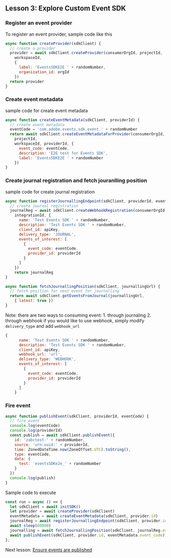 ## Lesson 3: Explore Custom Event SDK

### Register an event provider 
To register an event provider, sample code like this 
```javascript
async function createProvider(sdkClient) {
  // create a provider
  provider = await sdkClient.createProvider(consumerOrgId, projectId,
    workspaceId,
    {
      label: 'EventsSDKE2E ' + randomNumber,
      organization_id: orgId
    })
  return provider
}
```
### Create event metadata
sample code for create event metadata
```javascript
async function createEventMetadata(sdkClient, providerId) {
  // create event metadata
  eventCode = 'com.adobe.events.sdk.event.' + randomNumber
  return await sdkClient.createEventMetadataForProvider(consumerOrgId,
    projectId,
    workspaceId, providerId, {
      event_code: eventCode,
      description: 'E2E test for Events SDK',
      label: 'EventsSDKE2E ' + randomNumber
    })
}
```

### Create journal registration and fetch jouranlling position
sample code for create journal registration
```javascript
async function registerJournallingEndpoint(sdkClient, providerId, eventCode) {
  // create journal registration
  journalReg = await sdkClient.createWebhookRegistration(consumerOrgId,
    integrationId, {
      name: 'Test Events SDK ' + randomNumber,
      description: 'Test Events SDK ' + randomNumber,
      client_id: apiKey,
      delivery_type: 'JOURNAL',
      events_of_interest: [
        {
          event_code: eventCode,
          provider_id: providerId
        }
      ]
    })
    return journalReg
}

async function fetchJournallingPosition(sdkClient, journallingUrl) {
  // fetch position for next event for journalling
  return await sdkClient.getEventsFromJournal(journallingUrl,
    { latest: true })
}
```
Note: there are two ways to consuming event: 1. through journaling 2. through webhook 
if you would like to use webhook, simply modify `delivery_type` and add `webhook_url` 
```javascript
{
      name: 'Test Events SDK ' + randomNumber,
      description: 'Test Events SDK ' + randomNumber,
      client_id: apiKey,
      webhook_url: 'url',
      delivery_type: 'WEBHOOK',
      events_of_interest: [
        {
          event_code: eventCode,
          provider_id: providerId
        }
      ]
    }
```

### Fire event
```javascript
async function publishEvent(sdkClient, providerId, eventCode) {
  // fire event
  console.log(eventCode)
  console.log(providerId)
  const publish = await sdkClient.publishEvent({
    id: 'zabctest-' + randomNumber,
    source: 'urn:uuid:' + providerId,
    time: ZonedDateTime.now(ZoneOffset.UTC).toString(),
    type: eventCode,
    data: {
      test: 'eventsSDKe2e_' + randomNumber
    }
  })
  console.log(publish)
}
```



Sample code to execute
```javascript
const run = async () => {
  let sdkClient = await initSDK()
  let provider = await createProvider(sdkClient)
  eventMetadata = await createEventMetadata(sdkClient, provider.id)
  journalReg = await registerJournallingEndpoint(sdkClient, provider.id, eventMetadata.event_code)
  await sleep(60000)
  journalling = await fetchJournallingPosition(sdkClient, journalReg.events_url)
  await publishEvent(sdkClient, provider.id, eventMetadata.event_code)
};
```

Next lesson: [Ensure events are published](lesson4.md)